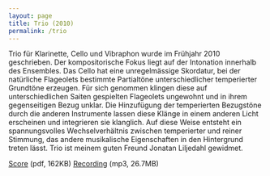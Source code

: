 ```yaml
---
layout: page
title: Trio (2010)
permalink: /trio
---
```


Trio für Klarinette, Cello und Vibraphon wurde im Frühjahr 2010 geschrieben. Der kompositorische Fokus liegt auf der Intonation innerhalb des Ensembles. Das Cello hat eine unregelmässige Skordatur, bei der natürliche Flageolets bestimmte Partialtöne unterschiedlicher temperierter Grundtöne erzeugen. Für sich genommen klingen diese auf unterschiedlichen Saiten gespielten Flageolets ungewohnt und in ihrem gegenseitigen Bezug unklar. Die Hinzufügung der temperierten Bezugstöne durch die anderen Instrumente lassen diese Klänge in einem anderen Licht erscheinen und integrieren sie klanglich. Auf diese Weise entsteht ein spannungsvolles Wechselverhältnis zwischen temperierter und reiner Stimmung, das andere musikalische Eigenschaften in den Hintergrund treten lässt. Trio ist meinem guten Freund Jonatan Liljedahl gewidmet.

[Score](https://dl.dropboxusercontent.com/u/4328598/fredrik_wallberg_selected_works/chamber_music/trio2010_recording%2Bscore/fredrik_wallberg_trio2010.pdf) (pdf, 162KB)
[Recording](https://dl.dropboxusercontent.com/u/4328598/fredrik_wallberg_selected_works/chamber_music/trio2010_recording%2Bscore/wallberg_trio_2010.mp3) (mp3, 26.7MB)
